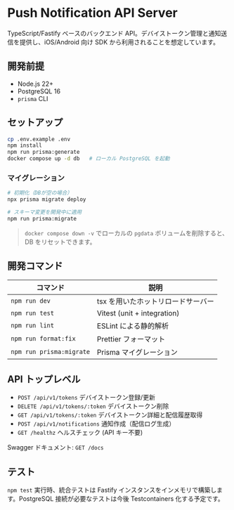 # Push Notification API Server

TypeScript/Fastify ベースのバックエンド API。デバイストークン管理と通知送信を提供し、iOS/Android 向け SDK から利用されることを想定しています。

## 開発前提

- Node.js 22+
- PostgreSQL 16
- `prisma` CLI

## セットアップ

```bash
cp .env.example .env
npm install
npm run prisma:generate
docker compose up -d db   # ローカル PostgreSQL を起動
```

### マイグレーション

```bash
# 初期化（DBが空の場合）
npx prisma migrate deploy

# スキーマ変更を開発中に適用
npm run prisma:migrate
```

> `docker compose down -v` でローカルの `pgdata` ボリュームを削除すると、DB をリセットできます。

## 開発コマンド

| コマンド | 説明 |
| --- | --- |
| `npm run dev` | tsx を用いたホットリロードサーバー |
| `npm run test` | Vitest (unit + integration) |
| `npm run lint` | ESLint による静的解析 |
| `npm run format:fix` | Prettier フォーマット |
| `npm run prisma:migrate` | Prisma マイグレーション |

## API トップレベル

- `POST /api/v1/tokens` デバイストークン登録/更新
- `DELETE /api/v1/tokens/:token` デバイストークン削除
- `GET /api/v1/tokens/:token` デバイストークン詳細と配信履歴取得
- `POST /api/v1/notifications` 通知作成（配信ログ生成）
- `GET /healthz` ヘルスチェック (API キー不要)

Swagger ドキュメント: `GET /docs`

## テスト

`npm test` 実行時、統合テストは Fastify インスタンスをインメモリで構築します。PostgreSQL 接続が必要なテストは今後 Testcontainers 化する予定です。

